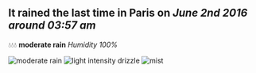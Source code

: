 ## It rained the last time in Paris on *June 2nd 2016 around 03:57 am*
💧💧💧  **moderate rain** *Humidity 100%*

![moderate rain](http://openweathermap.org/img/w/10n.png) ![light intensity drizzle](http://openweathermap.org/img/w/09n.png) ![mist](http://openweathermap.org/img/w/50n.png)

